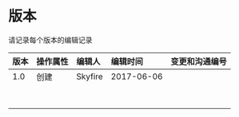 # 版本

请记录每个版本的编辑记录

| 版本 | 操作属性 | 编辑人 | 编辑时间 | 变更和沟通编号 |
| :--- | :--- | :--- | :--- | :--- |
| 1.0 | 创建 | Skyfire | 2017-06-06 |  |
|  |  |  |  |  |
|  |  |  |  |  |
|  |  |  |  |  |
|  |  |  |  |  |
|  |  |  |  |  |
|  |  |  |  |  |
|  |  |  |  |  |
|  |  |  |  |  |



